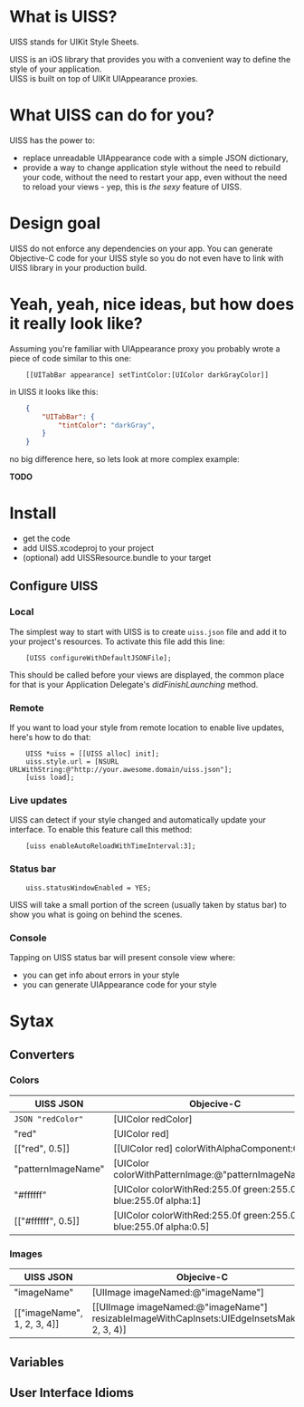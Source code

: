 # What is UISS?

UISS stands for UIKit Style Sheets.

UISS is an iOS library that provides you with a convenient way to define the style of your application.  
UISS is built on top of UIKit UIAppearance proxies.

# What UISS can do for you?

UISS has the power to:

* replace unreadable UIAppearance code with a simple JSON dictionary,
* provide a way to change application style without the need to rebuild your code, without the need to restart your app, even without the need to reload your views - yep, this is *the sexy* feature of UISS.

# Design goal

UISS do not enforce any dependencies on your app. You can generate Objective-C code for your UISS style so you do not even have to link with UISS library in your production build.

# Yeah, yeah, nice ideas, but how does it really look like?

Assuming you're familiar with UIAppearance proxy you probably wrote a piece of code similar to this one:

```objc
    [[UITabBar appearance] setTintColor:[UIColor darkGrayColor]]
```

in UISS it looks like this:

```json
    {
        "UITabBar": {
            "tintColor": "darkGray",
        }
    }
```

no big difference here, so lets look at more complex example:

**TODO**

# Install

* get the code
* add UISS.xcodeproj to your project
* (optional) add UISSResource.bundle to your target

## Configure UISS

### Local

The simplest way to start with UISS is to create `uiss.json` file and add it to your project's resources. To activate this file add this line:

```objc
    [UISS configureWithDefaultJSONFile];
```

This should be called before your views are displayed, the common place for that is your Application Delegate's _didFinishLaunching_ method.

### Remote

If you want to load your style from remote location to enable live updates, here's how to do that:

```objc
    UISS *uiss = [[UISS alloc] init];
    uiss.style.url = [NSURL URLWithString:@"http://your.awesome.domain/uiss.json"];
    [uiss load];
```

### Live updates

UISS can detect if your style changed and automatically update your interface. To enable this feature call this method:

```objc
    [uiss enableAutoReloadWithTimeInterval:3];
```

### Status bar

```objc
    uiss.statusWindowEnabled = YES;
```

UISS will take a small portion of the screen (usually taken by status bar) to show you what is going on behind the scenes.

### Console

Tapping on UISS status bar will present console view where:

* you can get info about errors in your style
* you can generate UIAppearance code for your style

# Sytax

## Converters

### Colors

| UISS JSON | Objecive-C |
| ---- | ---------- |
| ```JSON "redColor"``` | [UIColor redColor] |
| "red" | [UIColor red] |
| [["red", 0.5]] | [[UIColor red] colorWithAlphaComponent:0.5f] |
| "patternImageName" | [UIColor colorWithPatternImage:@"patternImageName"] |
| "#ffffff" | [UIColor colorWithRed:255.0f green:255.0f blue:255.0f alpha:1] |
| [["#ffffff", 0.5]] | [UIColor colorWithRed:255.0f green:255.0f blue:255.0f alpha:0.5] |

### Images

| UISS JSON | Objecive-C |
| ---- | ---------- |
| "imageName" | [UIImage imageNamed:@"imageName"] |
| [["imageName", 1, 2, 3, 4]] | [[UIImage imageNamed:@"imageName"] resizableImageWithCapInsets:UIEdgeInsetsMake(1, 2, 3, 4)] |

## Variables

## User Interface Idioms

